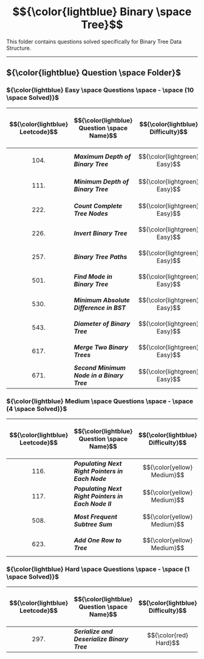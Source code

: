 # $${\color{lightblue} Binary \space Tree}$$

This folder contains questions solved specifically for Binary Tree Data Structure.

-----

## ${\color{lightblue} Question \space Folder}$

### ${\color{lightblue} Easy \space Questions \space - \space (10 \space Solved)}$

| $${\color{lightblue} Leetcode}$$ | $${\color{lightblue} Question \space Name}$$ | $${\color{lightblue} Difficulty}$$ | $${\color{lightblue} Links}$$ | $${\color{lightblue} Hints}$$ | $${\color{lightblue} Binary \space Tree \space Concepts}$$ | $${\color{lightblue} Companies}$$ |
|-|-|-|-|-|-|-|
| $${104.}$$ | ***Maximum Depth of Binary Tree*** | $${\color{lightgreen} Easy}$$ | [Problem104](https://leetcode.com/problems/maximum-depth-of-binary-tree/description/) | [Hints](https://leetcode.com/problems/maximum-depth-of-binary-tree/solutions/4482061/maximum-depth-of-binary-tree-simplified/) | ***DFS, Two Way Recursion, Math Tree*** | ***Yandex, Spotify*** |
| $${111.}$$ | ***Minimum Depth of Binary Tree*** | $${\color{lightgreen} Easy}$$ | [Problem111](https://leetcode.com/problems/minimum-depth-of-binary-tree/description/) | [Hints](https://leetcode.com/problems/minimum-depth-of-binary-tree/solutions/4474966/finding-the-minimum-path-simplified/) | ***DFS, Two Way Recursion, Math Tree*** | ***Unknown*** |
| $${222.}$$ | ***Count Complete Tree Nodes*** | $${\color{lightgreen} Easy}$$ | [Problem222](https://leetcode.com/problems/count-complete-tree-nodes/description/?source=submission-ac) | [Hints](https://leetcode.com/problems/count-complete-tree-nodes/solutions/?source=submission-ac) | ***DFS, Two Way Recursion*** | ***Amazon, Bloomberg*** |
| $${226.}$$ | ***Invert Binary Tree*** | $${\color{lightgreen} Easy}$$ | [Problem226](https://leetcode.com/problems/invert-binary-tree/description/) | [Hints](https://leetcode.com/problems/invert-binary-tree/solutions/4476822/invert-binary-tree-simplified/) | ***DFS*** | ***Unknown*** |
| $${257.}$$ | ***Binary Tree Paths*** | $${\color{lightgreen} Easy}$$ | [Problem257](https://leetcode.com/problems/binary-tree-paths/description/) | [Hints](https://leetcode.com/problems/binary-tree-paths/solutions/4474543/binary-tree-paths-java/) | ***DFS, Stack*** | ***Apple, Facebook, Google*** |
| $${501.}$$ | ***Find Mode in Binary Tree*** | $${\color{lightgreen} Easy}$$ | [Problem501](https://leetcode.com/problems/find-mode-in-binary-search-tree/description/) | [Hints](https://leetcode.com/problems/find-mode-in-binary-search-tree/solutions/4479227/find-mode-in-binary-tree-simplified/) | ***DFS, Map*** | ***Google*** |
| $${530.}$$ | ***Minimum Absolute Difference in BST*** | $${\color{lightgreen} Easy}$$ | [Problem530](https://leetcode.com/problems/minimum-absolute-difference-in-bst/description/) | [Hints](https://leetcode.com/problems/minimum-absolute-difference-in-bst/solutions/4477969/minimum-absolute-difference-in-bst-simplified/) | ***DFS*** | ***Google*** |
| $${543.}$$ | ***Diameter of Binary Tree*** | $${\color{lightgreen} Easy}$$ | [Problem543](https://leetcode.com/problems/diameter-of-binary-tree/description/) | [Hints](https://leetcode.com/problems/diameter-of-binary-tree/solutions/4483247/diameter-of-binary-tree-simplified/) | ***DFS, Math Tree*** | ***Facebook, Google, Microsoft*** |
| $${617.}$$ | ***Merge Two Binary Trees*** | $${\color{lightgreen} Easy}$$ | [Problem617](https://leetcode.com/problems/merge-two-binary-trees/description/) | [Hints](https://leetcode.com/problems/merge-two-binary-trees/solutions/4479145/merge-two-binary-trees-simplified/) | ***DFS*** | ***Amazon*** |
| $${671.}$$ | ***Second Minimum Node in a Binary Tree*** | $${\color{lightgreen} Easy}$$ | [Problem671](https://leetcode.com/problems/second-minimum-node-in-a-binary-tree/description/) | [Hints](https://leetcode.com/problems/second-minimum-node-in-a-binary-tree/solutions/4482373/second-minimum-node-in-binary-tree-simplified/) | ***DFS, Math Tree*** |  ***Linkedin, Uber*** |


### ${\color{lightblue} Medium \space Questions \space - \space (4 \space Solved)}$

| $${\color{lightblue} Leetcode}$$ | $${\color{lightblue} Question \space Name}$$ | $${\color{lightblue} Difficulty}$$ | $${\color{lightblue} Links}$$ | $${\color{lightblue} Hints}$$ | $${\color{lightblue} Binary \space Tree \space Concepts}$$ | $${\color{lightblue} Companies}$$ |
|-|-|-|-|-|-|-|
| $${116.}$$ | ***Populating Next Right Pointers in Each Node*** | $${\color{yellow} Medium}$$ | [Problem116](https://leetcode.com/problems/populating-next-right-pointers-in-each-node/description/) | [Hints](https://leetcode.com/problems/populating-next-right-pointers-in-each-node/solutions/4478169/populating-next-right-pointers-in-each-node-simplified/) | ***BFS*** | ***Microsoft*** |
| $${117.}$$ | ***Populating Next Right Pointers in Each Node II*** | $${\color{yellow} Medium}$$ | [Problem117](https://leetcode.com/problems/populating-next-right-pointers-in-each-node-ii/description/) | [Hints](https://leetcode.com/problems/populating-next-right-pointers-in-each-node-ii/solutions/4478197/populating-next-right-pointers-in-each-node-ii-simplified/) | ***BFS*** | ***Microsoft*** |
| $${508.}$$ | ***Most Frequent Subtree Sum*** | $${\color{yellow} Medium}$$ | [Problem508](https://leetcode.com/problems/most-frequent-subtree-sum/description/) | [Hints](https://leetcode.com/problems/most-frequent-subtree-sum/solutions/4477223/most-frequent-subtree-sum-simplified/) | ***DFS, Two Way Recursion, Map*** | ***Amazon*** |
| $${623.}$$ | ***Add One Row to Tree*** | $${\color{yellow} Medium}$$ | [Problem623](https://leetcode.com/problems/add-one-row-to-tree/description/) | [Hints](https://leetcode.com/problems/add-one-row-to-tree/solutions/4478923/add-one-row-to-tree-simplified/) | ***BFS*** | ***Unknown*** |


### ${\color{lightblue} Hard \space Questions \space - \space (1 \space Solved)}$

| $${\color{lightblue} Leetcode}$$ | $${\color{lightblue} Question \space Name}$$ | $${\color{lightblue} Difficulty}$$ | $${\color{lightblue} Links}$$ | $${\color{lightblue} Hints}$$ | $${\color{lightblue} Binary \space Tree \space Concepts}$$ | $${\color{lightblue} Companies}$$ |
|-|-|-|-|-|-|-|
| $${297.}$$ | ***Serialize and Deserialize Binary Tree*** | $${\color{red} Hard}$$ | [Problem297](https://leetcode.com/problems/serialize-and-deserialize-binary-tree/description/) | [Hints](https://leetcode.com/problems/serialize-and-deserialize-binary-tree/solutions/4481784/serialize-and-deserialize-binary-tree-simplified/) | ***DFS, Queue, String*** | ***Google, Facebook, Amazon, Linkedin, Microsoft*** |










